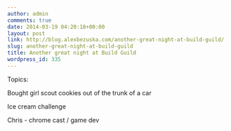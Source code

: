 ```yaml
---
author: admin
comments: true
date: 2014-03-19 04:20:18+00:00
layout: post
link: http://blog.alexbezuska.com/another-great-night-at-build-guild/
slug: another-great-night-at-build-guild
title: Another great night at Build Guild
wordpress_id: 335
---
```


Topics:

Bought girl scout cookies out of the trunk of a car

Ice cream challenge

Chris - chrome cast / game dev
